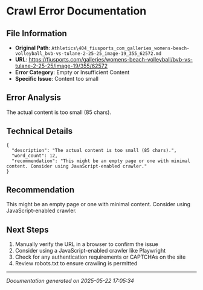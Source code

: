 # Crawl Error Documentation

## File Information
- **Original Path**: `Athletics\404_fiusports_com_galleries_womens-beach-volleyball_bvb-vs-tulane-2-25-25_image-19_355_62572.md`
- **URL**: https://fiusports.com/galleries/womens-beach-volleyball/bvb-vs-tulane-2-25-25/image-19/355/62572
- **Error Category**: Empty or Insufficient Content
- **Specific Issue**: Content too small

## Error Analysis
The actual content is too small (85 chars).

## Technical Details
```
{
  "description": "The actual content is too small (85 chars).",
  "word_count": 12,
  "recommendation": "This might be an empty page or one with minimal content. Consider using JavaScript-enabled crawler."
}
```

## Recommendation
This might be an empty page or one with minimal content. Consider using JavaScript-enabled crawler.

## Next Steps
1. Manually verify the URL in a browser to confirm the issue
2. Consider using a JavaScript-enabled crawler like Playwright
3. Check for any authentication requirements or CAPTCHAs on the site
4. Review robots.txt to ensure crawling is permitted

---
*Documentation generated on 2025-05-22 17:05:34*
